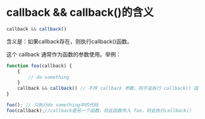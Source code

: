 # callback && callback\(\)的含义

```javascript
callback && callback()
```

含义是：如果callback存在，则执行callback\(\)函数。

这个 callback 通常作为函数的参数使用。举例：

```javascript
function foo(callback) {
    {
        // do something 
    }
    callback && callback() // 不传 callback 参数，则不会执行 callback() 函数 
}

foo(); // 只执行do something中的代码 
foo(callback);//callback是另一个函数，将此函数传入 foo，将会执行callback()
```

